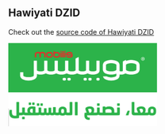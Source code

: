 
## Hawiyati DZID
Check out the [source code of Hawiyati DZID](https://github.com/saber34bba/Hackathon-Oran-CNRST-GTA-app-dzid)

<img src="logo.png" alt="Hackathon Logo" width="300">
